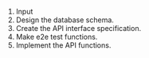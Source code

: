 1. Input
2. Design the database schema.
3. Create the API interface specification.
4. Make e2e test functions.
5. Implement the API functions.